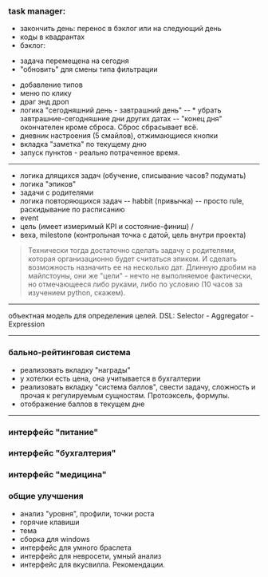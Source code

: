 ### task manager:
* закончить день: перенос в бэклог или на следующий день
* коды в квадрантах
* бэклог: 
- задача перемещена на сегодня
- "обновить" для смены типа фильтрации
* добавление типов
* меню по клику
* драг энд дроп
* логика "сегодняшний день - завтрашний день"
-- * убрать завтрашние-сегодняшние дни других датах
-- "конец дня" окончателен кроме сброса. Сброс сбрасывает всё.
* дневник настроения (5 смайлов), отжимающиеся кнопки
* вкладка "заметка" по текущему дню
* запуск пунктов - реально потраченное время.
---
* логика длящихся задач (обучение, списывание часов? подумать)
* логика "эпиков"
* задачи с родителями
* логика повторяющихся задач
-- habbit (привычка)
-- просто rule, раскидывание по расписанию
* event
* цель (имеет измеримый KPI и состояние-финиш) / 
* веха, milestone (контрольная точка с датой, цель внутри проекта)

> Технически тогда достаточно сделать задачу с родителями, которая организационно будет считаться эпиком. И сделать возможность назначить ее на несколько дат. Длинную дробим на майлстоуны, они же "цели" - нечто не выполняемое фактически, но отмечающееся либо руками, либо по условию (10 часов за изучением python, скажем). 
---
объектная модель для определения целей. DSL: Selector - Aggregator - Expression

---
### бально-рейтинговая система
* реализовать вкладку "награды"
* у хотелки есть цена, она учитывается в бухгалтерии
* реализовать вкладку "система баллов", свести задачу, сложность и прочая к регулируемым сущностям. Протоэксель, формулы. 
* отображение баллов в текущем дне
---
### интерфейс "питание"
### интерфейс "бухгалтерия"
### интерфейс "медицина"
### общие улучшения
* анализ "уровня", профили, точки роста
* горячие клавиши
* тема
* сборка для windows
* интерфейс для умного браслета
* интерфейс для невросети, умный анализ
* интерфейс для вкусвилла. Рекомендации. 